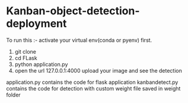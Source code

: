 # Kanban-object-detection-deployment

To run this :-
activate your virtual env(conda or pyenv) first.
1. git clone 
2. cd FLask
3. python application.py
4. open the url 127.0.0.1:4000 upload your image and see the detection

application.py contains the code for flask application 
kanbandetect.py contains the code for detection with custom weight file saved in weight folder
